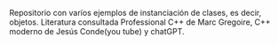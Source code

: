 Repositorio con varíos ejemplos de instanciación de clases, es decir, objetos.
Literatura consultada Professional C++ de Marc Gregoire, C++ moderno de Jesús Conde(you tube) y chatGPT.
